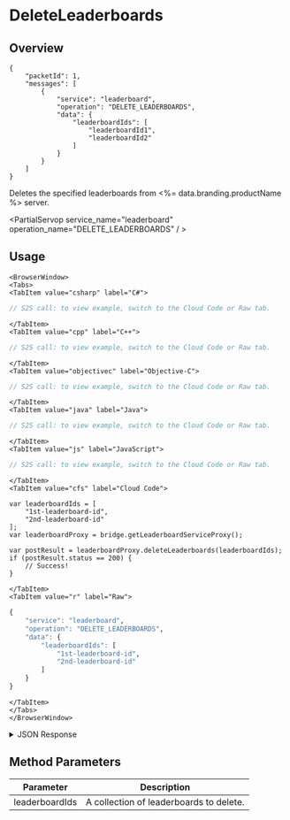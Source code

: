 # DeleteLeaderboards
## Overview
```
{
    "packetId": 1,
    "messages": [
        {
            "service": "leaderboard",
            "operation": "DELETE_LEADERBOARDS",
            "data": {
                "leaderboardIds": [
                    "leaderboardId1",
                    "leaderboardId2"
                ]
            }
        }
    ]
}
```

Deletes the specified leaderboards from <%= data.branding.productName %> server.

<PartialServop service_name="leaderboard" operation_name="DELETE_LEADERBOARDS" / >

## Usage

```mdx-code-block
<BrowserWindow>
<Tabs>
<TabItem value="csharp" label="C#">
```

```csharp
// S2S call: to view example, switch to the Cloud Code or Raw tab.
```

```mdx-code-block
</TabItem>
<TabItem value="cpp" label="C++">
```

```cpp
// S2S call: to view example, switch to the Cloud Code or Raw tab.
```

```mdx-code-block
</TabItem>
<TabItem value="objectivec" label="Objective-C">
```

```objectivec
// S2S call: to view example, switch to the Cloud Code or Raw tab.
```

```mdx-code-block
</TabItem>
<TabItem value="java" label="Java">
```

```java
// S2S call: to view example, switch to the Cloud Code or Raw tab.
```

```mdx-code-block
</TabItem>
<TabItem value="js" label="JavaScript">
```

```javascript
// S2S call: to view example, switch to the Cloud Code or Raw tab.
```

```mdx-code-block
</TabItem>
<TabItem value="cfs" label="Cloud Code">
```

```cfscript
var leaderboardIds = [
	"1st-leaderboard-id",
	"2nd-leaderboard-id"
];
var leaderboardProxy = bridge.getLeaderboardServiceProxy();

var postResult = leaderboardProxy.deleteLeaderboards(leaderboardIds);
if (postResult.status == 200) {
    // Success!
}
```

```mdx-code-block
</TabItem>
<TabItem value="r" label="Raw">
```

```r
{
	"service": "leaderboard",
	"operation": "DELETE_LEADERBOARDS",
	"data": {
		"leaderboardIds": [
			"1st-leaderboard-id",
			"2nd-leaderboard-id"
		]
	}
}
```

```mdx-code-block
</TabItem>
</Tabs>
</BrowserWindow>
```

<details>
<summary>JSON Response</summary>

```json
{
    "packetId": 1,
    "messageResponses": [
        {
            "status": 200,
            "data": {
                "deletedLeaderboardCount": 2,
                "message": "2 record(s) deleted successfully."
            }
        }
    ]
}
```
</details>

## Method Parameters
Parameter | Description
--------- | -----------
leaderboardIds | A collection of leaderboards to delete. 


